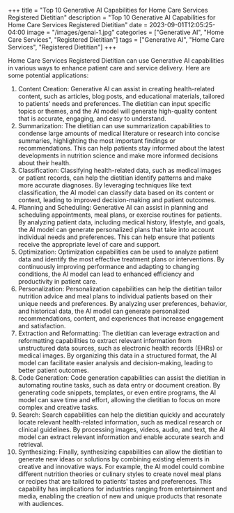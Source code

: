 +++
title = "Top 10 Generative AI Capabilities for Home Care Services Registered Dietitian"
description = "Top 10 Generative AI Capabilities for Home Care Services Registered Dietitian"
date = 2023-09-01T12:05:25-04:00
image = "/images/genai-1.jpg"
categories = ["Generative AI", "Home Care Services", "Registered Dietitian"]
tags = ["Generative AI", "Home Care Services", "Registered Dietitian"]
+++

Home Care Services Registered Dietitian can use Generative AI capabilities in various ways to enhance patient care and service delivery. Here are some potential applications:

1. Content Creation: Generative AI can assist in creating health-related content, such as articles, blog posts, and educational materials, tailored to patients' needs and preferences. The dietitian can input specific topics or themes, and the AI model will generate high-quality content that is accurate, engaging, and easy to understand.
2. Summarization: The dietitian can use summarization capabilities to condense large amounts of medical literature or research into concise summaries, highlighting the most important findings or recommendations. This can help patients stay informed about the latest developments in nutrition science and make more informed decisions about their health.
3. Classification: Classifying health-related data, such as medical images or patient records, can help the dietitian identify patterns and make more accurate diagnoses. By leveraging techniques like text classification, the AI model can classify data based on its content or context, leading to improved decision-making and patient outcomes.
4. Planning and Scheduling: Generative AI can assist in planning and scheduling appointments, meal plans, or exercise routines for patients. By analyzing patient data, including medical history, lifestyle, and goals, the AI model can generate personalized plans that take into account individual needs and preferences. This can help ensure that patients receive the appropriate level of care and support.
5. Optimization: Optimization capabilities can be used to analyze patient data and identify the most effective treatment plans or interventions. By continuously improving performance and adapting to changing conditions, the AI model can lead to enhanced efficiency and productivity in patient care.
6. Personalization: Personalization capabilities can help the dietitian tailor nutrition advice and meal plans to individual patients based on their unique needs and preferences. By analyzing user preferences, behavior, and historical data, the AI model can generate personalized recommendations, content, and experiences that increase engagement and satisfaction.
7. Extraction and Reformatting: The dietitian can leverage extraction and reformatting capabilities to extract relevant information from unstructured data sources, such as electronic health records (EHRs) or medical images. By organizing this data in a structured format, the AI model can facilitate easier analysis and decision-making, leading to better patient outcomes.
8. Code Generation: Code generation capabilities can assist the dietitian in automating routine tasks, such as data entry or document creation. By generating code snippets, templates, or even entire programs, the AI model can save time and effort, allowing the dietitian to focus on more complex and creative tasks.
9. Search: Search capabilities can help the dietitian quickly and accurately locate relevant health-related information, such as medical research or clinical guidelines. By processing images, videos, audio, and text, the AI model can extract relevant information and enable accurate search and retrieval.
10. Synthesizing: Finally, synthesizing capabilities can allow the dietitian to generate new ideas or solutions by combining existing elements in creative and innovative ways. For example, the AI model could combine different nutrition theories or culinary styles to create novel meal plans or recipes that are tailored to patients' tastes and preferences. This capability has implications for industries ranging from entertainment and media, enabling the creation of new and unique products that resonate with audiences.
